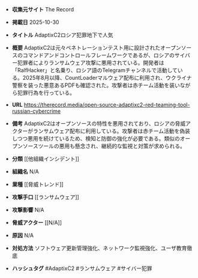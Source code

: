 - **収集元サイト**
The Record

- **掲載日**
2025-10-30

- **タイトル**
AdaptixC2ロシア犯罪地下で人気

- **概要**
AdaptixC2は元々ペネトレーションテスト用に設計されたオープンソースのコマンドアンドコントロールフレームワークであるが、ロシアのサイバー犯罪者によりランサムウェア攻撃に悪用されている。開発者は「RalfHacker」と名乗り、ロシア語のTelegramチャンネルで活動している。2025年8月以降、CountLoaderマルウェア配布に利用され、ウクライナ警察を装った悪意あるPDFも確認された。攻撃者は赤チーム活動を装いながら犯罪行為を行っている。

- **URL**
https://therecord.media/open-source-adaptixc2-red-teaming-tool-russian-cybercrime

- **備考**
AdaptixC2はオープンソースの特性を悪用されており、ロシアの脅威アクターがランサムウェア配布に利用している。攻撃者は赤チーム活動を偽装しつつ悪用を続けているため、検知と防御の強化が必要である。類似のオープンソースツールの悪用も懸念され、継続的な監視と対策が求められる。

- **分類**
[[他組織インシデント]]

- **組織名**
N/A

- **業種**
[[脅威トレンド]]

- **攻撃手口**
[[ランサムウェア]]

- **攻撃影響**
N/A

- **脅威アクター**
[[N/A]]

- **原因**
N/A

- **対処方法**
ソフトウェア更新管理強化、ネットワーク監視強化、ユーザ教育徹底

- **ハッシュタグ**
#AdaptixC2 #ランサムウェア #サイバー犯罪
